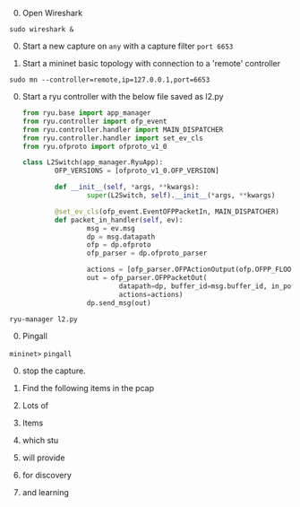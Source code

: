 0. Open Wireshark

  `sudo wireshark &`

0. Start a new capture on `any` with a capture filter `port 6653`

0. Start a mininet basic topology with connection to a 'remote' controller

  `sudo mn --controller=remote,ip=127.0.0.1,port=6653`

0. Start a ryu controller with the below file saved as l2.py

	``` python
	from ryu.base import app_manager
	from ryu.controller import ofp_event
	from ryu.controller.handler import MAIN_DISPATCHER
	from ryu.controller.handler import set_ev_cls
	from ryu.ofproto import ofproto_v1_0

	class L2Switch(app_manager.RyuApp):
			OFP_VERSIONS = [ofproto_v1_0.OFP_VERSION]

			def __init__(self, *args, **kwargs):
					super(L2Switch, self).__init__(*args, **kwargs)

			@set_ev_cls(ofp_event.EventOFPPacketIn, MAIN_DISPATCHER)
			def packet_in_handler(self, ev):
					msg = ev.msg
					dp = msg.datapath
					ofp = dp.ofproto
					ofp_parser = dp.ofproto_parser

					actions = [ofp_parser.OFPActionOutput(ofp.OFPP_FLOOD)]
					out = ofp_parser.OFPPacketOut(
							datapath=dp, buffer_id=msg.buffer_id, in_port=msg.in_port,
							actions=actions)
					dp.send_msg(out)
	```

  `ryu-manager l2.py`

0. Pingall

  `mininet>` `pingall`

0. stop the capture.

0. Find the following items in the pcap

  0. Lots of 
  0. Items
  0. which stu
  0. will provide
  0. for discovery
  0. and learning

